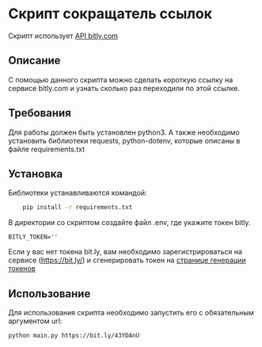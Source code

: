 # Скрипт сокращатель ссылок
 Скрипт использует  [API bitly.com](https://dev.bitly.com/)

## Описание
С помощью данного скрипта можно сделать короткую ссылку на сервисе bitly.com и узнать сколько раз переходили по этой ссылке.

## Требования
Для работы должен быть установлен python3. А также необходимо установить библиотеки requests, python-dotenv, которые описаны в файле requirements.txt

## Установка
Библиотеки устанавливаются командой:
```bash
    pip install -r requirements.txt
```
В директории со скриптом создайте файл .env, где укажите токен bitly.
``` vim
BITLY_TOKEN=''
```
Если у вас нет токена bit.ly, вам необходимо зарегистрироваться на сервисе (https://bit.ly/) и сгенерировать токен на [странице генерации токенов](https://app.bitly.com/settings/api/)
## Использование
Для использования скрипта необходимо запустить его с обязательным аргументом url:
```bash
python main.py https://bit.ly/43YDAnU
```
